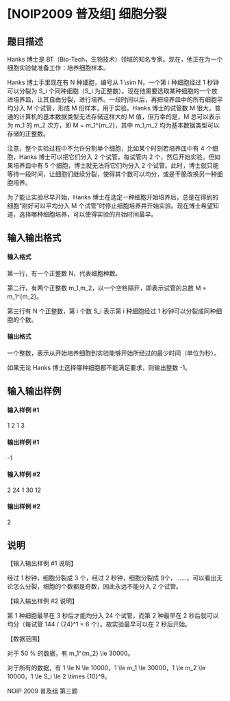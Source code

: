 
# [NOIP2009 普及组] 细胞分裂
## 题目描述
Hanks 博士是 BT（Bio-Tech，生物技术）领域的知名专家。现在，他正在为一个细胞实验做准备工作：培养细胞样本。

Hanks 博士手里现在有 N 种细胞，编号从 1 \sim N，一个第 i 种细胞经过 1 秒钟可以分裂为 S_i 个同种细胞（S_i 为正整数）。现在他需要选取某种细胞的一个放进培养皿，让其自由分裂，进行培养。一段时间以后，再把培养皿中的所有细胞平均分入 M 个试管，形成 M 份样本，用于实验。Hanks 博士的试管数 M 很大，普通的计算机的基本数据类型无法存储这样大的 M 值，但万幸的是，M 总可以表示为 m_1 的 m_2 次方，即 M = m_1^{m_2}，其中 m_1,m_2 均为基本数据类型可以存储的正整数。

注意，整个实验过程中不允许分割单个细胞，比如某个时刻若培养皿中有 4 个细胞，Hanks 博士可以把它们分入 2 个试管，每试管内 2 个，然后开始实验。但如果培养皿中有 5 个细胞，博士就无法将它们均分入 2 个试管。此时，博士就只能等待一段时间，让细胞们继续分裂，使得其个数可以均分，或是干脆改换另一种细胞培养。

为了能让实验尽早开始，Hanks 博士在选定一种细胞开始培养后，总是在得到的细胞“刚好可以平均分入 M 个试管”时停止细胞培养并开始实验。现在博士希望知道，选择哪种细胞培养，可以使得实验的开始时间最早。

## 输入输出格式
#### 输入格式

第一行，有一个正整数 N，代表细胞种数。

第二行，有两个正整数 m_1,m_2，以一个空格隔开，即表示试管的总数 M = m_1^{m_2}。

第三行有 N 个正整数，第 i 个数 S_i 表示第 i 种细胞经过 1 秒钟可以分裂成同种细胞的个数。

#### 输出格式

一个整数，表示从开始培养细胞到实验能够开始所经过的最少时间（单位为秒）。

如果无论 Hanks 博士选择哪种细胞都不能满足要求，则输出整数 -1。

## 输入输出样例
#### 输入样例 #1
1 
2 1 
3

#### 输出样例 #1
-1

#### 输入样例 #2
2
24 1
30 12

#### 输出样例 #2
2

## 说明
【输入输出样例 \#1 说明】

经过 1 秒钟，细胞分裂成 3 个，经过 2 秒钟，细胞分裂成 9个，……，可以看出无论怎么分裂，细胞的个数都是奇数，因此永远不能分入 2 个试管。

【输入输出样例 \#2 说明】

第 1 种细胞最早在 3 秒后才能均分入 24 个试管，而第 2 种最早在 2 秒后就可以均分（每试管 144 / {24}^1 = 6 个）。故实验最早可以在 2 秒后开始。

【数据范围】

对于 50 \% 的数据，有 m_1^{m_2} \le 30000。

对于所有的数据，有 1 \le N \le 10000，1 \le m_1 \le 30000，1 \le m_2 \le 10000，1 \le S_i \le 2 \times {10}^9。


NOIP 2009 普及组 第三题

